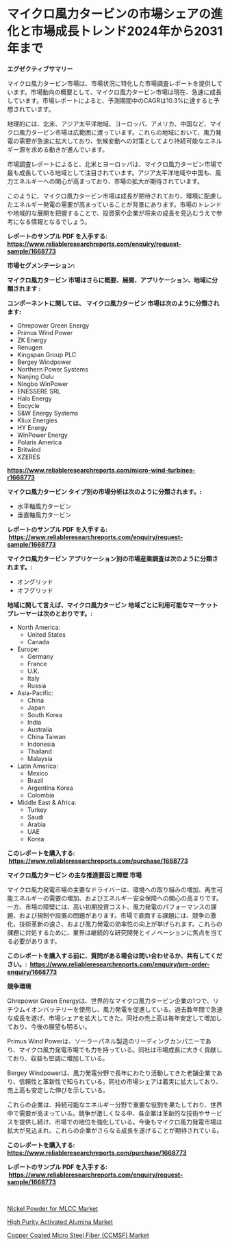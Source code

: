 <p><h1>マイクロ風力タービンの市場シェアの進化と市場成長トレンド2024年から2031年まで</h1></p><p><strong>エグゼクティブサマリー</strong></p>
<p><p>マイクロ風力タービン市場は、市場状況に特化した市場調査レポートを提供しています。市場動向の概要として、マイクロ風力タービン市場は現在、急速に成長しています。市場レポートによると、予測期間中のCAGRは10.3%に達すると予想されています。</p><p>地理的には、北米、アジア太平洋地域、ヨーロッパ、アメリカ、中国など、マイクロ風力タービン市場は広範囲に渡っています。これらの地域において、風力発電の需要が急速に拡大しており、気候変動への対策としてより持続可能なエネルギー源を求める動きが進んでいます。</p><p>市場調査レポートによると、北米とヨーロッパは、マイクロ風力タービン市場で最も成長している地域として注目されています。アジア太平洋地域や中国も、風力エネルギーへの関心が高まっており、市場の拡大が期待されています。</p><p>このように、マイクロ風力タービン市場は成長が期待されており、環境に配慮したエネルギー発電の需要が高まっていることが背景にあります。市場のトレンドや地域的な展開を把握することで、投資家や企業が将来の成長を見込むうえで参考になる情報となるでしょう。</p></p>
<p><strong>レポートのサンプル PDF を入手する: <a href="https://www.reliableresearchreports.com/enquiry/request-sample/1668773">https://www.reliableresearchreports.com/enquiry/request-sample/1668773</a></strong></p>
<p><strong>市場セグメンテーション:</strong></p>
<p><strong> マイクロ風力タービン 市場はさらに概要、展開、アプリケーション、地域に分類されます :</strong></p>
<p><strong>コンポーネントに関しては、 マイクロ風力タービン 市場は次のように分類されます: &nbsp;</strong></p>
<p><ul><li>Ghrepower Green Energy</li><li>Primus Wind Power</li><li>ZK Energy</li><li>Renugen</li><li>Kingspan Group PLC</li><li>Bergey Windpower</li><li>Northern Power Systems</li><li>Nanjing Oulu</li><li>Ningbo WinPower</li><li>ENESSERE SRL</li><li>Halo Energy</li><li>Eocycle</li><li>S&W Energy Systems</li><li>Kliux Energies</li><li>HY Energy</li><li>WinPower Energy</li><li>Polaris America</li><li>Britwind</li><li>XZERES</li></ul></p>
<p><strong><a href="https://www.reliableresearchreports.com/micro-wind-turbines-r1668773">https://www.reliableresearchreports.com/micro-wind-turbines-r1668773</a></strong></p>
<p><strong> マイクロ風力タービン タイプ別の市場分析は次のように分類されます。:</strong></p>
<p><ul><li>水平軸風力タービン</li><li>垂直軸風力タービン</li></ul></p>
<p><strong>レポートのサンプル PDF を入手する: &nbsp;<a href="https://www.reliableresearchreports.com/enquiry/request-sample/1668773">https://www.reliableresearchreports.com/enquiry/request-sample/1668773</a></strong></p>
<p><strong> マイクロ風力タービン アプリケーション別の市場産業調査は次のように分類されます。:</strong></p>
<p><ul><li>オングリッド</li><li>オフグリッド</li></ul></p>
<p><strong>地域に関して言えば、マイクロ風力タービン 地域ごとに利用可能なマーケットプレーヤーは次のとおりです。:</strong></p>
<p><ul>
    <li>
        North America:
        <ul>
            <li>United States</li>
            <li>Canada</li>
        </ul>
    </li>
    <li>
        Europe:
        <ul>
            <li>Germany</li>
            <li>France</li>
            <li>U.K.</li>
            <li>Italy</li>
            <li>Russia</li>
        </ul>
    </li>
    <li>
        Asia-Pacific:
        <ul>
            <li>China</li>
            <li>Japan</li>
            <li>South Korea</li>
            <li>India</li>
            <li>Australia</li>
            <li>China Taiwan</li>
            <li>Indonesia</li>
            <li>Thailand</li>
            <li>Malaysia</li>
        </ul>
    </li>
    <li>
        Latin America:
        <ul>
            <li>Mexico</li>
            <li>Brazil</li>
            <li>Argentina Korea</li>
            <li>Colombia</li>
        </ul>
    </li>
    <li>
        Middle East & Africa:
        <ul>
            <li>Turkey</li>
            <li>Saudi</li>
            <li>Arabia</li>
            <li>UAE</li>
            <li>Korea</li>
        </ul>
    </li>
    </ul></p>
<p><strong>このレポートを購入する: &nbsp;<a href="https://www.reliableresearchreports.com/purchase/1668773">https://www.reliableresearchreports.com/purchase/1668773</a></strong></p>
<p><strong>マイクロ風力タービン の主な推進要因と障壁 市場</strong></p>
<p><p>マイクロ風力発電市場の主要なドライバーは、環境への取り組みの増加、再生可能エネルギーの需要の増加、およびエネルギー安全保障への関心の高まりです。一方、市場の障壁には、高い初期投資コスト、風力発電のパフォーマンスの課題、および規制や設置の問題があります。市場で直面する課題には、競争の激化、技術革新の速さ、および風力発電の効率性の向上が挙げられます。これらの課題に対処するために、業界は継続的な研究開発とイノベーションに焦点を当てる必要があります。</p></p>
<p><strong>このレポートを購入する前に、質問がある場合は問い合わせるか、共有してください。:&nbsp; <a href="https://www.reliableresearchreports.com/enquiry/pre-order-enquiry/1668773">https://www.reliableresearchreports.com/enquiry/pre-order-enquiry/1668773</a></strong></p>
<p><strong>競争環境</strong></p>
<p><p>Ghrepower Green Energyは、世界的なマイクロ風力タービン企業の1つで、リチウムイオンバッテリーを使用し、風力発電を促進している。過去数年間で急速な成長を遂げ、市場シェアを拡大してきた。同社の売上高は毎年安定して増加しており、今後の展望も明るい。</p><p>Primus Wind Powerは、ソーラーパネル製造のリーディングカンパニーであり、マイクロ風力発電市場でも力を持っている。同社は市場成長に大きく貢献しており、収益も堅調に増加している。</p><p>Bergey Windpowerは、風力発電分野で長年にわたり活動してきた老舗企業であり、信頼性と革新性で知られている。同社の市場シェアは着実に拡大しており、売上高も安定した伸びを示している。</p><p>これらの企業は、持続可能なエネルギー分野で重要な役割を果たしており、世界中で需要が高まっている。競争が激しくなる中、各企業は革新的な技術やサービスを提供し続け、市場での地位を強化している。今後もマイクロ風力発電市場は拡大が見込まれ、これらの企業がさらなる成長を遂げることが期待されている。</p></p>
<p><strong>このレポートを購入する: &nbsp; <a href="https://www.reliableresearchreports.com/purchase/1668773">https://www.reliableresearchreports.com/purchase/1668773</a></strong></p>
<p><strong>レポートのサンプル PDF を入手する: &nbsp;<a href="https://www.reliableresearchreports.com/enquiry/request-sample/1668773">https://www.reliableresearchreports.com/enquiry/request-sample/1668773</a></strong><strong></strong></p>
<p>&nbsp;</p>
<p><p><a href="https://www.linkedin.com/pulse/nickel-powder-mlcc-market-research-report-key-successful-business-9hp4e?trackingId=K0jsNincMNXTALPrLm5W3A%3D%3D">Nickel Powder for MLCC Market</a></p><p><a href="https://www.linkedin.com/pulse/high-purity-activated-alumina-market-challenges-opportunities-gexse?trackingId=YLdEjBhl8cpoccrLcDf5kg%3D%3D">High Purity Activated Alumina Market</a></p><p><a href="https://www.linkedin.com/pulse/copper-coated-micro-steel-fiber-ccmsf-market-centers-aspects-growth-0dcfe?trackingId=2c2AJWyDZS5WiaAA7RT64A%3D%3D">Copper Coated Micro Steel Fiber (CCMSF) Market</a></p></p>